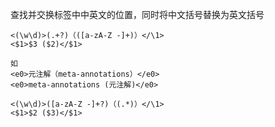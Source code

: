 查找并交换标签中中英文的位置，同时将中文括号替换为英文括号

    <(\w\d)>(.+?)（([a-zA-Z -]+)）</\1>
    <$1>$3 ($2)</$1>
    
    如
    <e0>元注解（meta-annotations）</e0>
    <e0>meta-annotations (元注解)</e0>
     
    <(\w\d)>([a-zA-Z -]+?)（(.*)）</\1>
    <$1>$2 ($3)</$1>